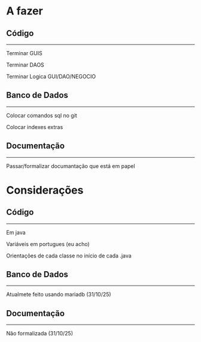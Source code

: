 <h1> A fazer </h1>
<h2> Código </h2>
<hr>
<p> Terminar GUIS </p>
<p> Terminar DAOS </p>
<p> Terminar Logica GUI/DAO/NEGOCIO </p>
<h2> Banco de Dados </h2>
<hr>
<p> Colocar comandos sql no git </p>
<p> Colocar indexes extras </p>
<h2> Documentação </h2>
<hr>
<p> Passar/formalizar documantação que está em papel </p>

<h1> Considerações </h1>
<h2> Código </h2>
<hr>
<p> Em java </p>
<p> Variáveis em portugues (eu acho) </p>
<p> Orientações de cada classe no início de cada .java</p>
<h2> Banco de Dados </h2>
<hr>
<p> Atualmete feito usando mariadb (31/10/25) </p>
<h2> Documentação </h2>
<hr>
<p> Não formalizada (31/10/25) </p>
